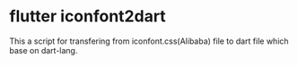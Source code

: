 # flutter iconfont2dart
This a script for transfering from iconfont.css(Alibaba) file to dart file which base on dart-lang.
